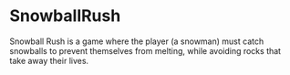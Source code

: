 # SnowballRush
Snowball Rush is a game where the player (a snowman) must catch snowballs to prevent
themselves from melting, while avoiding rocks that take away their lives.

